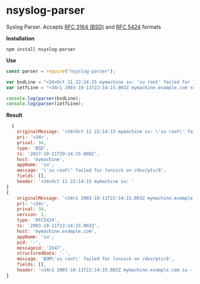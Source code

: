 # nsyslog-parser
Syslog Parser. Accepts [RFC 3164 (BSD)](https://tools.ietf.org/search/rfc3164) and [RFC 5424](https://tools.ietf.org/html/rfc5424) formats

**Installation**

    npm install nsyslog-parser

**Use**
```javascript
const parser = require("nsyslog-parser");

var bsdLine = "<34>Oct 11 22:14:15 mymachine su: 'su root' failed for lonvick on /dev/pts/8";
var ietfLine = "<34>1 2003-10-11T22:14:15.003Z mymachine.example.com su - ID47 - BOM'su root' failed for lonvick on /dev/pts/8";

console.log(parser(bsdLine);
console.log(parser(ietfLine);
```

**Result**
```javascript
  {
    originalMessage: '<34>Oct 11 22:14:15 mymachine su: \'su root\' failed for lonvick on /dev/pts/8',
	pri: '<34>',
	prival: 34,
	type: 'BSD',
	ts: '2017-10-11T20:14:15.000Z',
	host: 'mymachine',
	appName: 'su',
	message: '\'su root\' failed for lonvick on /dev/pts/8',
	fields: [],
	header: '<34>Oct 11 22:14:15 mymachine su: '
}
{
	originalMessage: '<34>1 2003-10-11T22:14:15.003Z mymachine.example.com su - ID47 - BOM\'su root\' failed for lonvick on /dev/pts/8',
	pri: '<34>',
	prival: 34,
	version: 1,
	type: 'RFC5424',
	ts: '2003-10-11T22:14:15.003Z',
	host: 'mymachine.example.com',
	appName: 'su',
	pid: '-',
	messageid: 'ID47',
	structuredData: '-',
	message: 'BOM\'su root\' failed for lonvick on /dev/pts/8',
	fields: [],
	header: '<34>1 2003-10-11T22:14:15.003Z mymachine.example.com su - ID47 - '
}
```
